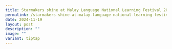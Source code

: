```yaml
---
title: Starmakers shine at Malay Language National Learning Festival 2024
permalink: /starmakers-shine-at-malay-language-national-learning-festival-2024/
date: 2024-11-19
layout: post
description: ""
image: ""
variant: tiptap
---
```

